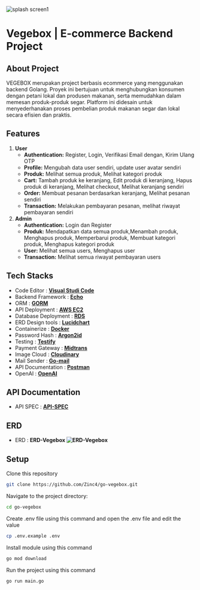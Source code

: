 ![splash screen1](https://github.com/Zinc4/go-vegebox/assets/65228679/575fa45c-7308-460e-9b39-1e6f7ff0e8ed)

# Vegebox | E-commerce Backend Project

## About Project

VEGEBOX merupakan project berbasis ecommerce yang menggunakan backend Golang. Proyek ini bertujuan untuk menghubungkan konsumen dengan petani lokal dan produsen makanan, serta memudahkan dalam memesan produk-produk segar. Platform ini didesain untuk menyederhanakan proses pembelian produk makanan segar dan lokal secara efisien dan praktis.

## Features

1. **User**
   - **Authentication:** Register, Login, Verifikasi Email dengan, Kirim Ulang OTP
   - **Profile:** Mengubah data user sendiri, update user avatar sendiri
   - **Produk:** Melihat semua produk, Melihat kategori produk
   - **Cart:** Tambah produk ke keranjang, Edit produk di keranjang, Hapus produk di keranjang, Melihat checkout, Melihat keranjang sendiri
   - **Order:** Membuat pesanan berdasarkan keranjang, Melihat pesanan sendiri
   - **Transaction:** Melakukan pembayaran pesanan, melihat riwayat pembayaran sendiri
2. **Admin**
   - **Authentication:** Login dan Register
   - **Produk:** Mendapatkan data semua produk,Menambah produk, Menghapus produk, Memperbarui produk, Membuat kategori produk, Menghapus kategori produk
   - **User:** Melihat semua users, Menghapus user
   - **Transaction:** Melihat semua riwayat pembayaran users

## Tech Stacks

- Code Editor : **[Visual Studi Code](https://code.visualstudio.com/download)**
- Backend Framework : **[Echo](https://echo.labstack.com/)**
- ORM : **[GORM](https://gorm.io/index.html)**
- API Deployment : **[AWS EC2](https://aws.amazon.com/pm/ec2/?gclid=CjwKCAjw0YGyBhByEiwAQmBEWgU7A2vW-SxsWNH4QFqQIJ1ahXK9YST-yb4vVPm6S99PRFvkFqPRqxoCXQcQAvD_BwE&trk=361ccc4f-68c4-4038-bf6c-0586bee109dc&sc_channel=ps&ef_id=CjwKCAjw0YGyBhByEiwAQmBEWgU7A2vW-SxsWNH4QFqQIJ1ahXK9YST-yb4vVPm6S99PRFvkFqPRqxoCXQcQAvD_BwE:G:s&s_kwcid=AL!4422!3!476956795566!e!!g!!aws%20ec2!11543056243!112002963829)**
- Database Deployment : **[RDS](https://aws.amazon.com/free/database/?gclid=CjwKCAjw0YGyBhByEiwAQmBEWviCXIEtUNS0IlMQSE-o64FINgri6vL8QCihqB6qUot-jJx5eReF2hoC4N4QAvD_BwE&trk=fc551e06-56b0-418c-9ddd-5c9dba18569b&sc_channel=ps&ef_id=CjwKCAjw0YGyBhByEiwAQmBEWviCXIEtUNS0IlMQSE-o64FINgri6vL8QCihqB6qUot-jJx5eReF2hoC4N4QAvD_BwE:G:s&s_kwcid=AL!4422!3!548908918497!e!!g!!aws%20rds!11543056228!112002957989)**
- ERD Design tools : **[Lucidchart](https://www.lucidchart.com/pages/)**
- Containerize : **[Docker](https://www.docker.com/)**
- Password Hash : **[Argon2id](https://github.com/alexedwards/argon2id)**
- Testing : **[Testify](https://github.com/stretchr/testify)**
- Payment Gateway : **[Midtrans](https://dashboard.midtrans.com/login)**
- Image Cloud : **[Cloudinary](https://cloudinary.com/)**
- Mail Sender : **[Go-mail](github.com/wneessen/go-mail)**
- API Documentation : **[Postman](https://www.postman.com/)**
- OpenAI : **[OpenAI](https://openai.com/)**

## API Documentation

- API SPEC : **[API-SPEC](https://documenter.getpostman.com/view/21327885/2sA3JNaLGA#1cbfed67-9322-4b11-9bbc-0b465d73f18c)**

## ERD

- ERD : **ERD-Vegebox ![ERD-Vegebox](https://github.com/Zinc4/go-vegebox/assets/65228679/a11cd85a-24e7-4092-8a1d-5830600201cf)**

## Setup

Clone this repository

```bash
git clone https://github.com/Zinc4/go-vegebox.git
```

Navigate to the project directory:

```bash
cd go-vegebox
```

Create .env file using this command and open the .env file and edit the value

```bash
cp .env.example .env
```

Install module using this command

```bash
go mod download
```

Run the project using this command

```bash
go run main.go
```
